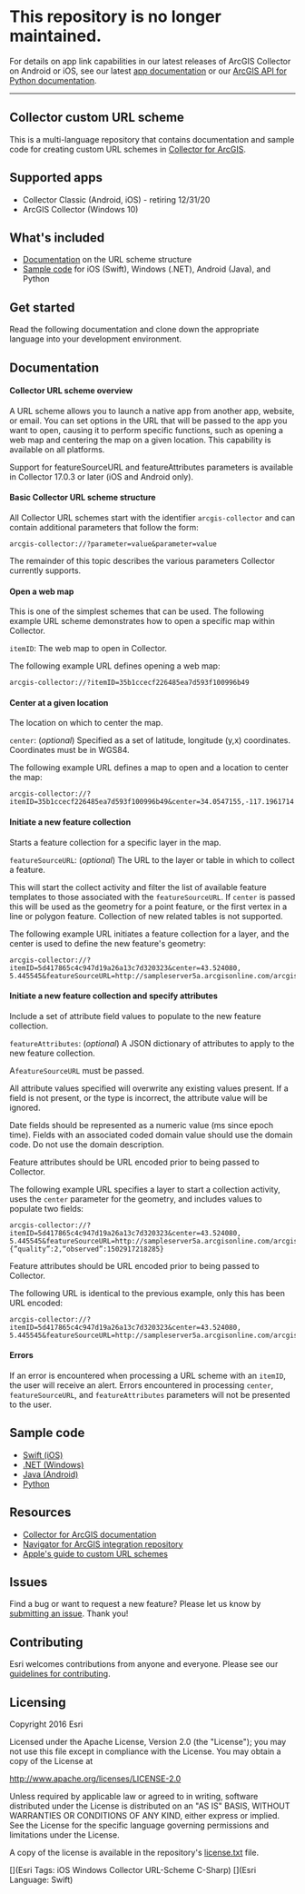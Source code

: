 # This repository is no longer maintained.  

For details on app link capabilities in our latest releases of ArcGIS Collector on Android or iOS, see our latest [app documentation](https://doc.arcgis.com/en/collector/ipad/help/deploy-map.htm#ESRI_SECTION1_F7DE2402BA8743E5BFC4A1241072960E) or our [ArcGIS API for Python documentation](https://developers.arcgis.com/python/api-reference/arcgis.apps.html).

-----

## Collector custom URL scheme

This is a multi-language repository that contains documentation and sample code for creating custom URL schemes in [Collector for ArcGIS](https://doc.arcgis.com/en/collector-classic/).

## Supported apps

* Collector Classic (Android, iOS) - retiring 12/31/20
* ArcGIS Collector (Windows 10)

## What's included

* [Documentation](#documentation) on the URL scheme structure
* [Sample code](#sample) for iOS (Swift), Windows (.NET), Android (Java), and Python

## Get started

Read the following documentation and clone down the appropriate language into your development environment.
<a name="documentation"></a>

## Documentation

#### Collector URL scheme overview

A URL scheme allows you to launch a native app from another app, website, or email. You can set options in the URL that will be passed to the app you want to open, causing it to perform specific functions, such as opening a web map and centering the map on a given location.  This capability is available on all platforms.

Support for featureSourceURL and featureAttributes parameters is available in Collector 17.0.3 or later (iOS and Android only).

#### Basic Collector URL scheme structure

All Collector URL schemes start with the identifier `arcgis-collector` and can contain additional parameters that follow the form:

`
arcgis-collector://?parameter=value&parameter=value
`

The remainder of this topic describes the various parameters Collector currently supports.

#### Open a web map 

This is one of the simplest schemes that can be used. The following example URL scheme demonstrates how to open a specific map within Collector.

`itemID`: The web map to open in Collector.  

The following example URL defines opening a web map:

```
arcgis-collector://?itemID=35b1ccecf226485ea7d593f100996b49 
```

#### Center at a given location

The location on which to center the map.  

`center`: (*optional*) Specified as a set of latitude, longitude (y,x) coordinates. Coordinates must be in WGS84. 

The following example URL defines a map to open and a location to center the map:

```
arcgis-collector://?itemID=35b1ccecf226485ea7d593f100996b49&center=34.0547155,-117.1961714
```

#### Initiate a new feature collection 

Starts a feature collection for a specific layer in the map.

`featureSourceURL`: (*optional*) The URL to the layer or table in which to collect a feature.


This will start the collect activity and filter the list of available feature templates to those associated with the `featureSourceURL`. 
If `center` is passed this will be used as the geometry for a point feature, or the first vertex in a line or polygon feature.  Collection of new related tables is not supported.

The following example URL initiates a feature collection for a layer, and the center is used to define the new feature's geometry:

```
arcgis-collector://?itemID=5d417865c4c947d19a26a13c7d320323&center=43.524080, 5.445545&featureSourceURL=http://sampleserver5a.arcgisonline.com/arcgis/rest/services/LocalGovernment/Recreation/FeatureServer/0
```

#### Initiate a new feature collection and specify attributes

Include a set of attribute field values to populate to the new feature collection.  

`featureAttributes`: (*optional*) A JSON dictionary of attributes to apply to the new feature collection.

A`featureSourceURL` must be passed.

All attribute values specified will overwrite any existing values present.  If a field is not present, or the type is incorrect, the attribute value will be ignored.

Date fields should be represented as a numeric value (ms since epoch time). Fields with an associated coded domain value should use the domain code.  Do not use the domain description.

Feature attributes should be URL encoded prior to being passed to Collector. 

The following example URL specifies a layer to start a collection activity, uses the `center` parameter for the geometry, and includes values to populate two fields:

```
arcgis-collector://?itemID=5d417865c4c947d19a26a13c7d320323&center=43.524080, 5.445545&featureSourceURL=http://sampleserver5a.arcgisonline.com/arcgis/rest/services/LocalGovernment/Recreation/FeatureServer/0&featureAttributes={”quality”:2,“observed”:1502917218285}
```

Feature attributes should be URL encoded prior to being passed to Collector. 

The following URL is identical to the previous example, only this has been URL encoded:

```
arcgis-collector://?itemID=5d417865c4c947d19a26a13c7d320323&center=43.524080, 5.445545&featureSourceURL=http://sampleserver5a.arcgisonline.com/arcgis/rest/services/LocalGovernment/Recreation/FeatureServer/0&featureAttributes=%7B%22quality%22:2,%22observed%22:1502917218285%7D
```

#### Errors
If an error is encountered when processing a URL scheme with an `itemID`, the user will receive an alert.  Errors encountered in processing `center`, `featureSourceURL`, and `featureAttributes` parameters will not be presented to the user.
<a name="sample"></a>

## Sample code

* [Swift (iOS)](https://github.com/Esri/collector-integration/tree/master/src/Swift)
* [.NET (Windows)](https://github.com/Esri/collector-integration/tree/master/src/dotnet)
* [Java (Android)](https://github.com/Esri/collector-integration/tree/master/src/java)
* [Python](https://github.com/Esri/collector-integration/tree/master/src/Python)

## Resources

* [Collector for ArcGIS documentation](http://doc.arcgis.com/en/collector/)
* [Navigator for ArcGIS integration repository](https://github.com/Esri/navigator-integration)
* [Apple's guide to custom URL schemes](https://developer.apple.com/library/ios/featuredarticles/iPhoneURLScheme_Reference/Introduction/Introduction.html#//apple_ref/doc/uid/TP40007899)

## Issues

Find a bug or want to request a new feature? Please let us know by [submitting an issue](https://github.com/Esri/collector-integration/issues/new). Thank you!

## Contributing

Esri welcomes contributions from anyone and everyone. Please see our [guidelines for contributing](https://github.com/esri/contributing).

## Licensing
Copyright 2016 Esri

Licensed under the Apache License, Version 2.0 (the "License");
you may not use this file except in compliance with the License.
You may obtain a copy of the License at

   http://www.apache.org/licenses/LICENSE-2.0

Unless required by applicable law or agreed to in writing, software
distributed under the License is distributed on an "AS IS" BASIS,
WITHOUT WARRANTIES OR CONDITIONS OF ANY KIND, either express or implied.
See the License for the specific language governing permissions and
limitations under the License.

A copy of the license is available in the repository's [license.txt]( https://raw.github.com/Esri/collector-integration/master/license.txt) file.

[](Esri Tags: iOS Windows Collector URL-Scheme C-Sharp)
[](Esri Language: Swift)

